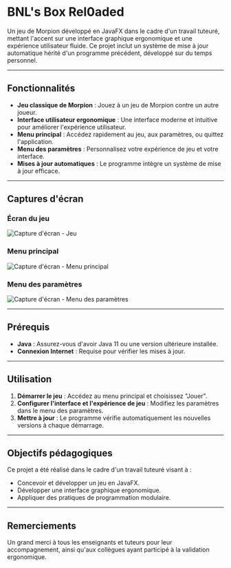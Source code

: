 
# BNL's Box Rel0aded

Un jeu de Morpion développé en JavaFX dans le cadre d'un travail tuteuré, mettant l'accent sur une interface graphique ergonomique et une expérience utilisateur fluide. Ce projet inclut un système de mise à jour automatique hérité d'un programme précédent, développé sur du temps personnel.

---

## Fonctionnalités

- **Jeu classique de Morpion** : Jouez à un jeu de Morpion contre un autre joueur.
- **Interface utilisateur ergonomique** : Une interface moderne et intuitive pour améliorer l'expérience utilisateur.
- **Menu principal** : Accédez rapidement au jeu, aux paramètres, ou quittez l'application.
- **Menu des paramètres** : Personnalisez votre expérience de jeu et votre interface.
- **Mises à jour automatiques** : Le programme intègre un système de mise à jour efficace.

---

## Captures d'écran

### Écran du jeu
![Capture d'écran - Jeu](#)

### Menu principal
![Capture d'écran - Menu principal](#)

### Menu des paramètres
![Capture d'écran - Menu des paramètres](#)

---

## Prérequis

- **Java** : Assurez-vous d'avoir Java 11 ou une version ultérieure installée.
- **Connexion Internet** : Requise pour vérifier les mises à jour.

---

## Utilisation

1. **Démarrer le jeu** : Accédez au menu principal et choisissez "Jouer".
2. **Configurer l'interface et l'expérience de jeu** : Modifiez les paramètres dans le menu des paramètres.
3. **Mettre à jour** : Le programme vérifie automatiquement les nouvelles versions à chaque démarrage.

---

## Objectifs pédagogiques

Ce projet a été réalisé dans le cadre d'un travail tuteuré visant à :
- Concevoir et développer un jeu en JavaFX.
- Développer une interface graphique ergonomique.
- Appliquer des pratiques de programmation modulaire.

---

## Remerciements

Un grand merci à tous les enseignants et tuteurs pour leur accompagnement, ainsi qu'aux collègues ayant participé à la validation ergonomique.
